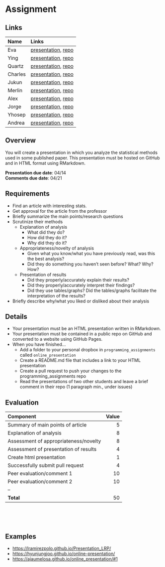 # Assignment


## Links

| Name | Links |
|:---|:---|
| Eva | [presentation](https://emcorregidor.github.io/online_presentation/), [repo](https://www.github.com/emcorregidor/online_presentation/) |
| Ying | [presentation](https://yyyingz.github.io/online_pre/), [repo](https://www.github.com/yyyingz/online_pre/) |
| Quartz | [presentation](https://quartz-colvin.github.io/online_presentation/), [repo](https://www.github.com/quartz-colvin/online_presentation/) |
| Charles | [presentation](https://charleshsueh.github.io/online-presentation/), [repo](https://www.github.com/charleshsueh/online-presentation/) |
| Jukun | [presentation](https://kun-afk.github.io/onlie-presentation/), [repo](https://www.github.com/kun-afk/onlie-presentation/) |
| Merlin | [presentation](https://merlinudinov.github.io/online_presentation/), [repo](https://www.github.com/merlinudinov/online_presentation/) |
| Alex | [presentation](https://a-k-rogers.github.io/online_presentation/online_pres.html), [repo](https://www.github.com/a-k-rogers/online_presentation/) |
| Jorge | [presentation](https://jorgevargasmu.github.io/presentation/), [repo](https://github.com/jorgevargasmu/presentation/) |
| Yhosep | [presentation](https://ybarba.github.io/presentation/presentation.html), [repo](https://www.github.com/ybarba/presentation/) |
| Andrea | [presentation](https://andreavcarbone.github.io/Presentation/), [repo](https://www.github.com/andreavcarbone/Presentation/) |

## Overview

You will create a presentation in which you analyze the statistical
methods used in some published paper. This presentation must be hosted
on GitHub and in HTML format using RMarkdown.

**Presentation due date**: 04/14  
**Comments due date**: 04/21

## Requirements

- Find an article with interesting stats.
- Get approval for the article from the professor
- Briefly summarize the main points/research questions
- Scrutinize their methods
  - Explanation of analysis
    - What did they do?
    - How did they do it?
    - Why did they do it?
  - Appropriateness/novelty of analysis
    - Given what you know/what you have previously read, was this the
      best analysis?
    - Did they do something you haven’t seen before? What? Why? How?
  - Presentation of results
    - Did they properly/accurately explain their results?
    - Did they properly/accurately interpret their findings?
    - Did they use tables/graphs? Did the tables/graphs facilitate the
      interpretation of the results?
- Briefly describe why/what you liked or disliked about their analysis

## Details

- Your presentation must be an HTML presentation written in RMarkdown.
- Your presentation must be contained in a public repo on GitHub and
  converted to a website using GitHub Pages.
- When you have finished…
  - Add a folder to your personal dropbox in `programming_assignments`
    called `online_presentation`
  - Create a README.md file that includes a link to your HTML
    presentation
  - Create a pull request to push your changes to the
    programming_assignments repo
  - Read the presentations of two other students and leave a brief
    comment in their repo (1 paragraph min., under issues)

## Evaluation

| Component                             | Value |
|:--------------------------------------|------:|
| Summary of main points of article     |     5 |
| Explanation of analysis               |     8 |
| Assessment of appropriateness/novelty |     8 |
| Assessment of presentation of results |     4 |
| Create html presentation              |     1 |
| Successfully submit pull request      |     4 |
| Peer evaluation/comment 1             |    10 |
| Peer evaluation/comment 2             |    10 |
| –                                     |       |
| **Total**                             |    50 |

</br></br></br>

## Examples

- https://lramirezpolo.github.io/Presentation_LRP/
- https://hyunjungjoo.github.io/online-presentation/
- https://ajaumelosa.github.io/online_presentation/#1

